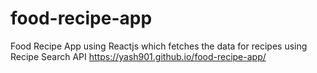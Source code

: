 # food-recipe-app
Food Recipe App using Reactjs which fetches the data for recipes using Recipe Search API
https://yash901.github.io/food-recipe-app/
